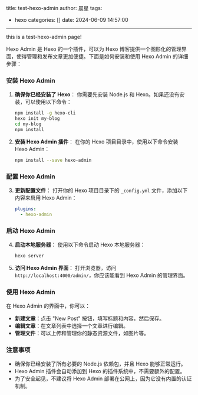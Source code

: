 title: test-hexo-admin
author: 晨星
tags:
  - hexo
categories: []
date: 2024-06-09 14:57:00
---
this is a test-hexo-admin page!

Hexo Admin 是 Hexo 的一个插件，可以为 Hexo 博客提供一个图形化的管理界面，使得管理和发布文章更加便捷。下面是如何安装和使用 Hexo Admin 的详细步骤：

### 安装 Hexo Admin
1. **确保你已经安装了 Hexo**：
   你需要先安装 Node.js 和 Hexo。如果还没有安装，可以使用以下命令：
   ```bash
   npm install -g hexo-cli
   hexo init my-blog
   cd my-blog
   npm install
   ```

2. **安装 Hexo Admin 插件**：
   在你的 Hexo 项目目录中，使用以下命令安装 Hexo Admin：
   ```bash
   npm install --save hexo-admin
   ```

### 配置 Hexo Admin
3. **更新配置文件**：
   打开你的 Hexo 项目目录下的 `_config.yml` 文件，添加以下内容来启用 Hexo Admin：
   ```yaml
   plugins:
     - hexo-admin
   ```

### 启动 Hexo Admin
4. **启动本地服务器**：
   使用以下命令启动 Hexo 本地服务器：
   ```bash
   hexo server
   ```

5. **访问 Hexo Admin 界面**：
   打开浏览器，访问 `http://localhost:4000/admin/`，你应该能看到 Hexo Admin 的管理界面。

### 使用 Hexo Admin
在 Hexo Admin 的界面中，你可以：
- **新建文章**：点击 "New Post" 按钮，填写标题和内容，然后保存。
- **编辑文章**：在文章列表中选择一个文章进行编辑。
- **管理文件**：可以上传和管理你的静态资源文件，如图片等。

### 注意事项
- 确保你已经安装了所有必要的 Node.js 依赖包，并且 Hexo 能够正常运行。
- Hexo Admin 插件会自动添加到 Hexo 的插件系统中，不需要额外的配置。
- 为了安全起见，不建议将 Hexo Admin 部署在公网上，因为它没有内置的认证机制。
